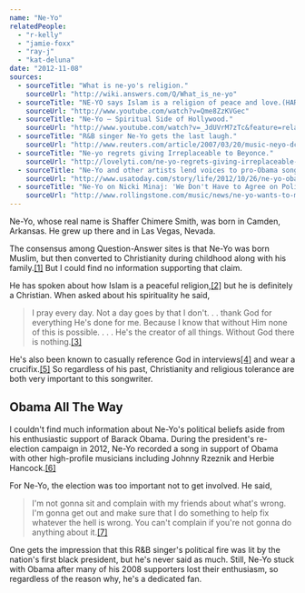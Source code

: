 ```yaml
---
name: "Ne-Yo"
relatedPeople:
  - "r-kelly"
  - "jamie-foxx"
  - "ray-j"
  - "kat-deluna"
date: "2012-11-08"
sources:
  - sourceTitle: "What is ne-yo's religion."
    sourceUrl: "http://wiki.answers.com/Q/What_is_ne-yo"
  - sourceTitle: "NE-YO says Islam is a religion of peace and love.(HARUNYAHYA)."
    sourceUrl: "http://www.youtube.com/watch?v=Qme8ZzKVGec"
  - sourceTitle: "Ne-Yo – Spiritual Side of Hollywood."
    sourceUrl: "http://www.youtube.com/watch?v=_JdUVrM7zTc&feature=related"
  - sourceTitle: "R&B singer Ne-Yo gets the last laugh."
    sourceUrl: "http://www.reuters.com/article/2007/03/20/music-neyo-dc-idUSN1818498320070320"
  - sourceTitle: "Ne-yo regrets giving Irreplaceable to Beyonce."
    sourceUrl: "http://lovelyti.com/ne-yo-regrets-giving-irreplaceable-to-beyonce/"
  - sourceTitle: "Ne-Yo and other artists lend voices to pro-Obama song."
    sourceUrl: "http://www.usatoday.com/story/life/2012/10/26/ne-yo-obama-song/1661139/"
  - sourceTitle: "Ne-Yo on Nicki Minaj: 'We Don't Have to Agree on Politics.'"
    sourceUrl: "http://www.rollingstone.com/music/news/ne-yo-wants-to-make-music-and-more-with-nicki-minaj-20120906"
---
```


Ne-Yo, whose real name is Shaffer Chimere Smith, was born in Camden, Arkansas. He grew up there and in Las Vegas, Nevada.

The consensus among Question-Answer sites is that Ne-Yo was born Muslim, but then converted to Christianity during childhood along with his family.<a class="source-citation" href="#http://wiki.answers.com/Q/What_is_ne-yo" title="What is ne-yo&apos;s religion.">[1]</a> But I could find no information supporting that claim.

He has spoken about how Islam is a peaceful religion,<a class="source-citation" href="#http://www.youtube.com/watch?v=Qme8ZzKVGec" title="NE-YO says Islam is a religion of peace and love.(HARUNYAHYA).">[2]</a> but he is definitely a Christian. When asked about his spirituality he said,

>I pray every day. Not a day goes by that I don't. . . thank God for everything He's done for me. Because I know that without Him none of this is possible. . . . He's the creator of all things. Without God there is nothing.<a class="source-citation" href="#http://www.youtube.com/watch?v=_JdUVrM7zTc&feature=related" title="Ne-Yo – Spiritual Side of Hollywood.">[3]</a>

He's also been known to casually reference God in interviews<a class="source-citation" href="#http://www.reuters.com/article/2007/03/20/music-neyo-dc-idUSN1818498320070320" title="R&amp;B singer Ne-Yo gets the last laugh.">[4]</a> and wear a crucifix.<a class="source-citation" href="#http://lovelyti.com/ne-yo-regrets-giving-irreplaceable-to-beyonce/" title="Ne-yo regrets giving Irreplaceable to Beyonce.">[5]</a> So regardless of his past, Christianity and religious tolerance are both very important to this songwriter.


## Obama All The Way

I couldn't find much information about Ne-Yo's political beliefs aside from his enthusiastic support of Barack Obama. During the president's re-election campaign in 2012, Ne-Yo recorded a song in support of Obama with other high-profile musicians including Johnny Rzeznik and Herbie Hancock.<a class="source-citation" href="#http://www.usatoday.com/story/life/2012/10/26/ne-yo-obama-song/1661139/" title="Ne-Yo and other artists lend voices to pro-Obama song.">[6]</a>

For Ne-Yo, the election was too important not to get involved. He said,

>I'm not gonna sit and complain with my friends about what's wrong. I'm gonna get out and make sure that I do something to help fix whatever the hell is wrong. You can't complain if you're not gonna do anything about it.<a class="source-citation" href="#http://www.rollingstone.com/music/news/ne-yo-wants-to-make-music-and-more-with-nicki-minaj-20120906" title="Ne-Yo on Nicki Minaj: &apos;We Don&apos;t Have to Agree on Politics.&apos;">[7]</a>

One gets the impression that this R&B singer's political fire was lit by the nation's first black president, but he's never said as much. Still, Ne-Yo stuck with Obama after many of his 2008 supporters lost their enthusiasm, so regardless of the reason why, he's a dedicated fan.